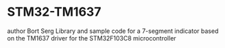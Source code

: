 # STM32-TM1637
author Bort Serg
Library and sample code for a 7-segment indicator based on the TM1637 driver for the STM32F103C8 microcontroller 

